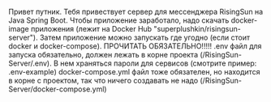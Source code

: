 Привет путник. Тебя привествует сервер для мессенджера RisingSun на Java Spring Boot.
Чтобы приложение заработало, надо скачать docker-image приложения (лежит на Docker Hub "superplushkin/risingsun-server"). Затем приложение можно запускать где угодно (если стоит docker и docker-compose).
ПРОЧИТАТЬ ОБЯЗАТЕЛЬНО!!!!!
.env файл для запуска обязательно, должен лежать в корне проекта (/RisingSun-Server/.env). В нем храняться пароли для сервисов (смотрите пример: .env-example)
docker-compose.yml файл тоже обязателен, но находится в корне с проектом, так что ничего создавать не надо (/RisingSun-Server/docker-compose.yml)
